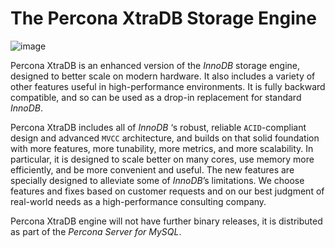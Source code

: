 # The Percona XtraDB Storage Engine



![image](percona-xtradb.png)

Percona XtraDB is an enhanced version of the *InnoDB* storage engine, designed
to better scale on modern hardware.  It also includes a variety of other
features useful in high-performance environments. It is fully backward
compatible, and so can be used as a drop-in replacement for standard *InnoDB*.

Percona XtraDB includes all of *InnoDB* ‘s robust, reliable `ACID`-compliant
design and advanced `MVCC` architecture, and builds on that solid foundation
with more features, more tunability, more metrics, and more scalability. In
particular, it is designed to scale better on many cores, use memory more
efficiently, and be more convenient and useful. The new features are
specially designed to alleviate some of *InnoDB*’s limitations. We choose
features and fixes based on customer requests and on our best judgment of
real-world needs as a high-performance consulting company.

Percona XtraDB engine will not have further binary releases, it is
distributed as part of the *Percona Server for MySQL*.

<!-- Products -->
<!-- Platforms and rel. products -->
